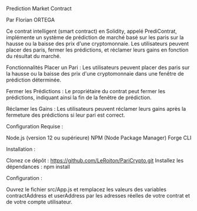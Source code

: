 Prediction Market Contract

Par Florian ORTEGA

Ce contrat intelligent (smart contract) en Solidity, appelé PrediContrat, implémente un système de prédiction de marché basé sur les paris sur la hausse ou la baisse des prix d'une cryptomonnaie. Les utilisateurs peuvent placer des paris, fermer les prédictions, et réclamer leurs gains en fonction du résultat du marché.

Fonctionnalités
Placer un Pari : Les utilisateurs peuvent placer des paris sur la hausse ou la baisse des prix d'une cryptomonnaie dans une fenêtre de prédiction déterminée.

Fermer les Prédictions : Le propriétaire du contrat peut fermer les prédictions, indiquant ainsi la fin de la fenêtre de prédiction.

Réclamer les Gains : Les utilisateurs peuvent réclamer leurs gains après la fermeture des prédictions si leur pari est correct.

Configuration Requise :

Node.js (version 12 ou supérieure)
NPM (Node Package Manager)
Forge CLI

Installation :

Clonez ce dépôt : https://github.com/LeRoiton/PariCrypto.git
Installez les dépendances : npm install

Configuration :

Ouvrez le fichier src/App.js et remplacez les valeurs des variables contractAddress et userAddress par les adresses réelles de votre contrat et de votre compte utilisateur.
